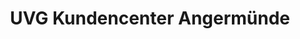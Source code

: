 ---
title: "UVG Kundencenter Angermünde"
url: /angermuende/uvg-kundencenter-angermuende/
shop: Tickets
---
